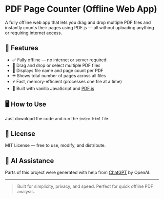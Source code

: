 # PDF Page Counter (Offline Web App)

A fully offline web app that lets you drag and drop multiple PDF files and instantly counts their pages using PDF.js — all without uploading anything or requiring internet access.

## 🚀 Features

- ✅ Fully offline — no internet or server required
- 📂 Drag and drop or select multiple PDF files
- 📄 Displays file name and page count per PDF
- ➕ Shows total number of pages across all files
- ⚡ Fast, memory-efficient (processes one file at a time)
- 🧠 Built with vanilla JavaScript and [PDF.js](https://mozilla.github.io/pdf.js/)

## 🖥 How to Use

Just download the code and run the `index.html` file.

## 🔐 License

MIT License — free to use, modify, and distribute.

## 🤖 AI Assistance

Parts of this project were generated with help from [ChatGPT](https://openai.com/chatgpt) by OpenAI.

---

> Built for simplicity, privacy, and speed. Perfect for quick offline PDF analysis.
